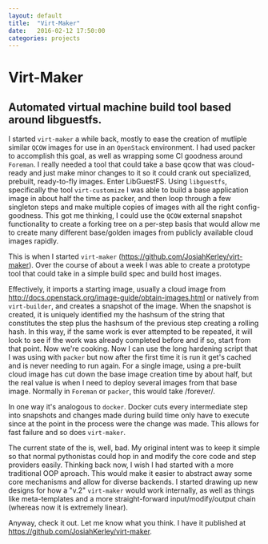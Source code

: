 ```yaml
---
layout: default
title:  "Virt-Maker"
date:   2016-02-12 17:50:00
categories: projects
---
```


Virt-Maker
==========

## Automated virtual machine build tool based around libguestfs.


I started `virt-maker` a while back, mostly to ease the creation of mutliple similar `QCOW` images for use in an `OpenStack` environment.
I had used packer to accomplish this goal, as well as wrapping some CI goodness around `Foreman`.  I really needed a tool that could take
a base qcow that was cloud-ready and just make minor changes to it so it could crank out specialized, prebuilt, ready-to-fly images.
Enter LibGuestFS.  Using `libguestfs`, specifically the tool `virt-customize` I was able to build a base application image in about
half the time as packer, and then loop through a few singleton steps and make multiple copies of images with all the right config-goodness.
This got me thinking, I could use the `QCOW` external snapshot functionality to create a forking tree on a per-step basis that would allow
me to create many different base/golden images from publicly available cloud images rapidly.

This is when I started `virt-maker` (https://github.com/JosiahKerley/virt-maker).  Over the course of about a week I was able to create a prototype
tool that could take in a simple build spec and build host images.

Effectively, it imports a starting image, usually a cloud image from http://docs.openstack.org/image-guide/obtain-images.html or natively from `virt-builder`,
and creates a snapshot of the image.  When the snapshot is created, it is uniquely identified my the hashsum of the string that constitutes the step
plus the hashsum of the previous step creating a rolling hash.  In this way, if the same work is ever attempted to be repeated, it will look to see if the work
was already completed before and if so, start from that point.  Now we're cooking.  Now I can use the long hardening script that I was using with `packer` but
now after the first time it is run it get's cached and is never needing to run again.  For a single image, using a pre-built cloud image has cut down the base
image creation time by about half, but the real value is when I need to deploy several images from that base image.  Normally in `Foreman` or `packer`, this would
take /forever/.



In one way it's analogous to `docker`.  Docker cuts every intermediate step into snapshots and changes made during build time only have to execute since at the
point in the process were the change was made. This allows for fast failure and so does `virt-maker`.

The current state of the is, well, bad.  My original intent was to keep it simple so that normal pythonistas could hop in and modify the core code and step providers
easily.  Thinking back now, I wish I had started with a more traditional OOP aproach.  This would make it easier to abstract away some core mechanisms and allow for
diverse backends.  I started drawing up new designs for how a "v.2" `virt-maker` would work internally, as well as things like meta-templates and a more straight-forward
input/modify/output chain (whereas now it is extremely linear).

Anyway, check it out.  Let me know what you think.  I have it published at https://github.com/JosiahKerley/virt-maker.